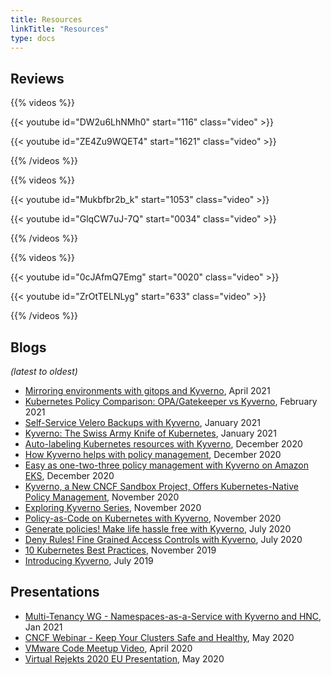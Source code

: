 ```yaml
---
title: Resources
linkTitle: "Resources"
type: docs
---
```


## Reviews

{{% videos %}}

{{< youtube id="DW2u6LhNMh0" start="116" class="video" >}}

{{< youtube id="ZE4Zu9WQET4" start="1621" class="video" >}}


{{% /videos %}}

{{% videos %}}

{{< youtube id="Mukbfbr2b_k" start="1053" class="video" >}}

{{< youtube id="GlqCW7uJ-7Q" start="0034" class="video" >}}


{{% /videos %}}

{{% videos %}}

{{< youtube id="0cJAfmQ7Emg" start="0020" class="video" >}}

{{< youtube id="ZrOtTELNLyg" start="633" class="video" >}}

{{% /videos %}}

## Blogs

*(latest to oldest)*

- [Mirroring environments with gitops and Kyverno](https://gimlet.io/blog/mirroring-environments-with-gitops-and-kyverno/), April 2021
- [Kubernetes Policy Comparison: OPA/Gatekeeper vs Kyverno](https://neonmirrors.net/post/2021-02/kubernetes-policy-comparison-opa-gatekeeper-vs-kyverno/), February 2021
- [Self-Service Velero Backups with Kyverno](https://nirmata.com/2021/01/24/self-service-velero-backups-with-kyverno/), January 2021
- [Kyverno: The Swiss Army Knife of Kubernetes](https://neonmirrors.net/post/2021-01/kyverno-the-swiss-army-knife-of-kubernetes/), January 2021
- [Auto-labeling Kubernetes resources with Kyverno](https://www.cncf.io/blog/2020/12/30/auto-labeling-kubernetes-resources-with-kyverno/), December 2020
- [How Kyverno helps with policy management](https://mccricardo.com/kyverno-roles/), December 2020
- [Easy as one-two-three policy management with Kyverno on Amazon EKS](https://aws.amazon.com/blogs/containers/easy-as-one-two-three-policy-management-with-kyverno-on-amazon-eks/), December 2020
- [Kyverno, a New CNCF Sandbox Project, Offers Kubernetes-Native Policy Management](https://thenewstack.io/kyverno-a-new-cncf-sandbox-project-offers-kubernetes-native-policy-management/), November 2020
- [Exploring Kyverno Series](https://neonmirrors.net/post/2020-11/exploring-kyverno-intro/), November 2020
- [Policy-as-Code on Kubernetes with Kyverno](https://medium.com/better-programming/policy-as-code-on-kubernetes-with-kyverno-b144749f144), November 2020 
- [Generate policies! Make life hassle free with Kyverno](https://evalsocket.dev/kyverno-generate-policy/), July 2020
- [Deny Rules! Fine Grained Access Controls with Kyverno](https://medium.com/@shutting06/deny-rules-fine-grained-kubernetes-access-controls-with-kyverno-88eaffb7bc6), July 2020
- [10 Kubernetes Best Practices](https://thenewstack.io/10-kubernetes-best-practices-you-can-easily-apply-to-your-clusters/), November 2019
- [Introducing Kyverno](https://nirmata.com/2019/07/11/managing-kubernetes-configuration-with-policies/), July 2019

## Presentations

- [Multi-Tenancy WG - Namespaces-as-a-Service with Kyverno and HNC](https://youtu.be/xICR6Zxs7js?t=464), Jan 2021
- [CNCF Webinar - Keep Your Clusters Safe and Healthy](https://www.cncf.io/webinars/how-to-keep-your-clusters-safe-and-healthy/), May 2020
- [VMware Code Meetup Video](https://www.youtube.com/watch?v=mgEmTvLytb0), April 2020
- [Virtual Rejekts 2020 EU Presentation](https://www.youtube.com/watch?v=caFMtSg4A6I), May 2020
